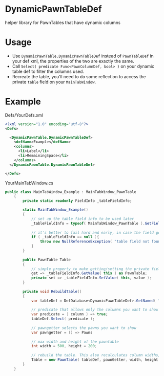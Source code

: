 # DynamicPawnTableDef
helper library for PawnTables that have dynamic columns

# Usage
 - Use `DynamicPawnTable.DynamicPawnTableDef` instead of `PawnTableDef` in your def xml, the properties of the two are exactly the same. 
 - Call `Select( predicate Func<PawnColumnDef, bool> )` on your dynamic table def to filter the columns used.
 - Recreate the table, you'll need to do some reflection to access the private `table` field on your `MainTabWindow`.
 
# Example 
Defs/YourDefs.xml
```xml
<?xml version="1.0" encoding="utf-8"?>
<Defs>

  <DynamicPawnTable.DynamicPawnTableDef>
    <defName>Example</defName>
    <columns>
      <li>Label</li>
      <li>RemainingSpace</li>
    </columns>
  </DynamicPawnTable.DynamicPawnTableDef>

</Defs>
```

YourMainTabWindow.cs
```c#
public class MainTabWindow_Example : MainTabWindow_PawnTable
    {
        private static readonly FieldInfo _tableFieldInfo;

        static MainTabWindow_Example()
        {
            // set up the table field info to be used later
            _tableFieldInfo = typeof( MainTabWindow_PawnTable ).GetField( "table", BindingFlags.Instance | BindingFlags.NonPublic );
            
            // it's better to fail hard and early, in case the field got moved or renamed
            if ( _tableFieldInfo == null ){
                throw new NullReferenceException( "table field not found!" );
            }
        }
        
        public PawnTable Table
        {
            // simple property to make getting/setting the private field a bit easier
            get => _tableFieldInfo.GetValue( this ) as PawnTable;
            private set => _tableFieldInfo.SetValue( this, value );
        }
        
        private void RebuildTable()
        {
            var tableDef = DefDatabase<DynamicPawnTableDef>.GetNamed( "Example" );
            
            // predicate that allows only the columns you want to show
            var predicate = ( column ) => true;
            tableDef.Select( predicate );
            
            // pawngetter selects the pawns you want to show
            var pawngetter = () => Pawns
            
            // max width and height of the pawntable
            int width = 500, height = 200;
            
            // rebuild the table. This also recalculates column widths, etc.
            Table = new PawnTable( tableDef, pawnGetter, width, height );
        }
    }
```
        
        
